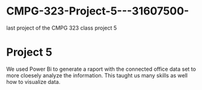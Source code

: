 # CMPG-323-Project-5---31607500-
last project of the CMPG 323 class project 5
# Project 5
We used Power Bi to generate a raport with the connected office data set to more cloesely analyze the information.
This taught us many skills as well how to visualize data.

